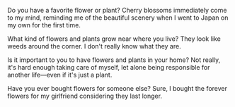 
Do you have a favorite flower or plant?
Cherry blossoms immediately come to my mind, reminding me of the beautiful scenery when I went to Japan on my own for the first time.

What kind of flowers and plants grow near where you live?
They look like weeds around the corner. I don't really know what they are. 

Is it important to you to have flowers and plants in your home?
Not really, it's hard enough taking care of myself, let alone being responsible for another life—even if it's just a plant.

Have you ever bought flowers for someone else?
Sure, I bought the forever flowers for my girlfriend considering they last longer.